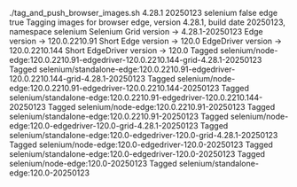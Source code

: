 ./tag_and_push_browser_images.sh 4.28.1 20250123 selenium false edge true
Tagging images for browser edge, version 4.28.1, build date 20250123, namespace selenium
Selenium Grid version -> 4.28.1-20250123
Edge version -> 120.0.2210.91
Short Edge version -> 120.0
EdgeDriver version -> 120.0.2210.144
Short EdgeDriver version -> 120.0
Tagged selenium/node-edge:120.0.2210.91-edgedriver-120.0.2210.144-grid-4.28.1-20250123
Tagged selenium/standalone-edge:120.0.2210.91-edgedriver-120.0.2210.144-grid-4.28.1-20250123
Tagged selenium/node-edge:120.0.2210.91-edgedriver-120.0.2210.144-20250123
Tagged selenium/standalone-edge:120.0.2210.91-edgedriver-120.0.2210.144-20250123
Tagged selenium/node-edge:120.0.2210.91-20250123
Tagged selenium/standalone-edge:120.0.2210.91-20250123
Tagged selenium/node-edge:120.0-edgedriver-120.0-grid-4.28.1-20250123
Tagged selenium/standalone-edge:120.0-edgedriver-120.0-grid-4.28.1-20250123
Tagged selenium/node-edge:120.0-edgedriver-120.0-20250123
Tagged selenium/standalone-edge:120.0-edgedriver-120.0-20250123
Tagged selenium/node-edge:120.0-20250123
Tagged selenium/standalone-edge:120.0-20250123

